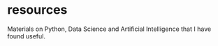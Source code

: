 # resources
Materials on Python, Data Science and Artificial Intelligence that I have found useful.
